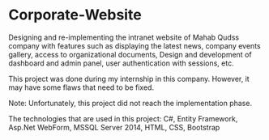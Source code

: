 # Corporate-Website

Designing and re-implementing the intranet website of Mahab Qudss company with features such as displaying the latest news, company events gallery, access to organizational documents, Design and development of dashboard and admin panel, user authentication with sessions, etc.

This project was done during my internship in this company. However, it may have some flaws that need to be fixed.

Note: Unfortunately, this project did not reach the implementation phase.

The technologies that are used in this project: C#, Entity Framework, Asp.﻿Net WebForm, MSSQL Server 2014, HTML, CSS, Bootstrap
